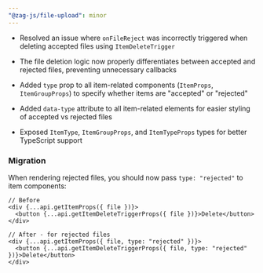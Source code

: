 ```yaml
---
"@zag-js/file-upload": minor
---
```


- Resolved an issue where `onFileReject` was incorrectly triggered when deleting accepted files using
  `ItemDeleteTrigger`

- The file deletion logic now properly differentiates between accepted and rejected files, preventing unnecessary
  callbacks

- Added `type` prop to all item-related components (`ItemProps`, `ItemGroupProps`) to specify whether items are
  "accepted" or "rejected"

- Added `data-type` attribute to all item-related elements for easier styling of accepted vs rejected files

- Exposed `ItemType`, `ItemGroupProps`, and `ItemTypeProps` types for better TypeScript support

### Migration

When rendering rejected files, you should now pass `type: "rejected"` to item components:

```tsx
// Before
<div {...api.getItemProps({ file })}>
  <button {...api.getItemDeleteTriggerProps({ file })}>Delete</button>
</div>

// After - for rejected files
<div {...api.getItemProps({ file, type: "rejected" })}>
  <button {...api.getItemDeleteTriggerProps({ file, type: "rejected" })}>Delete</button>
</div>
```
